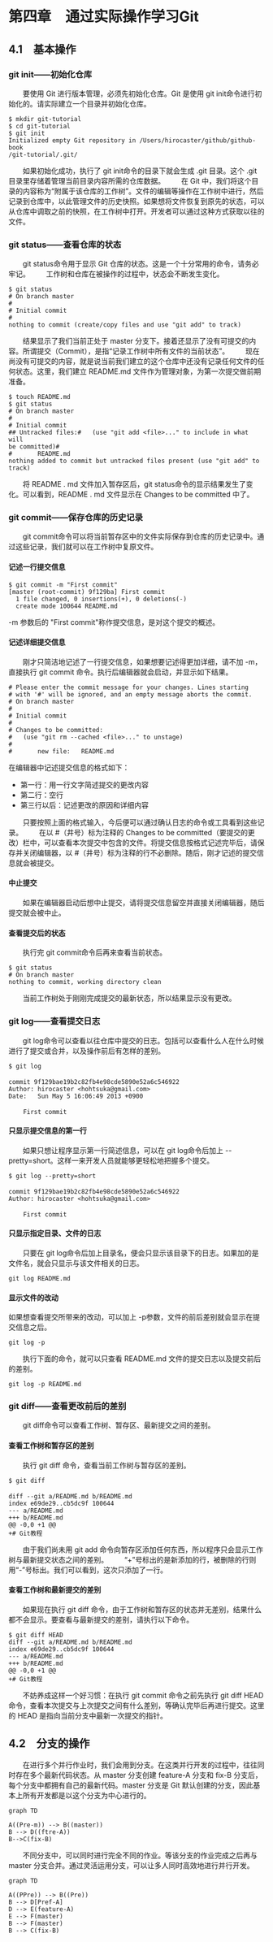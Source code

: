 # 第四章　通过实际操作学习Git

## 4.1　基本操作

### git init——初始化仓库

&emsp;&emsp;要使用 Git 进行版本管理，必须先初始化仓库。Git 是使用 git init命令进行初始化的。请实际建立一个目录并初始化仓库。

```shell
$ mkdir git-tutorial
$ cd git-tutorial
$ git init
Initialized empty Git repository in /Users/hirocaster/github/github-book
/git-tutorial/.git/
```

&emsp;&emsp;如果初始化成功，执行了 git init命令的目录下就会生成 .git 目录。这个 .git 目录里存储着管理当前目录内容所需的仓库数据。
&emsp;&emsp;在 Git 中，我们将这个目录的内容称为“附属于该仓库的工作树”。文件的编辑等操作在工作树中进行，然后记录到仓库中，以此管理文件的历史快照。如果想将文件恢复到原先的状态，可以从仓库中调取之前的快照，在工作树中打开。开发者可以通过这种方式获取以往的文件。

### git status——查看仓库的状态

&emsp;&emsp;git status命令用于显示 Git 仓库的状态。这是一个十分常用的命令，请务必牢记。
&emsp;&emsp;工作树和仓库在被操作的过程中，状态会不断发生变化。

```shell
$ git status
# On branch master
#
# Initial commit
#
nothing to commit (create/copy files and use "git add" to track)
```

&emsp;&emsp;结果显示了我们当前正处于 master 分支下。接着还显示了没有可提交的内容。所谓提交（Commit），是指“记录工作树中所有文件的当前状态”。
&emsp;&emsp;现在尚没有可提交的内容，就是说当前我们建立的这个仓库中还没有记录任何文件的任何状态。这里，我们建立 README.md 文件作为管理对象，为第一次提交做前期准备。

```shell
$ touch README.md
$ git status
# On branch master
#
# Initial commit
## Untracked files:#   (use "git add <file>..." to include in what will
be committed)#
#       README.md
nothing added to commit but untracked files present (use "git add" to track)
```

&emsp;&emsp;将 README . md 文件加入暂存区后，git status命令的显示结果发生了变化。可以看到，README . md 文件显示在 Changes to be committed 中了。

### git commit——保存仓库的历史记录

&emsp;&emsp;git commit命令可以将当前暂存区中的文件实际保存到仓库的历史记录中。通过这些记录，我们就可以在工作树中复原文件。

#### 记述一行提交信息

```shell
$ git commit -m "First commit"
[master (root-commit) 9f129ba] First commit
  1 file changed, 0 insertions(+), 0 deletions(-)
  create mode 100644 README.md
```

-m 参数后的 "First commit"称作提交信息，是对这个提交的概述。

#### 记述详细提交信息

&emsp;&emsp;刚才只简洁地记述了一行提交信息，如果想要记述得更加详细，请不加 -m，直接执行 git commit 命令。执行后编辑器就会启动，并显示如下结果。

```shell
# Please enter the commit message for your changes. Lines starting
# with '#' will be ignored, and an empty message aborts the commit.
# On branch master
#
# Initial commit
#
# Changes to be committed:
#   (use "git rm --cached <file>..." to unstage)
#
#       new file:   README.md
```

在编辑器中记述提交信息的格式如下：

+ 第一行：用一行文字简述提交的更改内容
+ 第二行：空行
+ 第三行以后：记述更改的原因和详细内容

&emsp;&emsp;只要按照上面的格式输入，今后便可以通过确认日志的命令或工具看到这些记录。
&emsp;&emsp;在以 #（井号）标为注释的 Changes to be committed（要提交的更改）栏中，可以查看本次提交中包含的文件。将提交信息按格式记述完毕后，请保存并关闭编辑器，以 #（井号）标为注释的行不必删除。随后，刚才记述的提交信息就会被提交。

#### 中止提交

&emsp;&emsp;如果在编辑器启动后想中止提交，请将提交信息留空并直接关闭编辑器，随后提交就会被中止。

#### 查看提交后的状态

&emsp;&emsp;执行完 git commit命令后再来查看当前状态。

```shell
$ git status
# On branch master
nothing to commit, working directory clean
```

&emsp;&emsp;当前工作树处于刚刚完成提交的最新状态，所以结果显示没有更改。

### git log——查看提交日志

&emsp;&emsp;git log命令可以查看以往仓库中提交的日志。包括可以查看什么人在什么时候进行了提交或合并，以及操作前后有怎样的差别。

```shell
$ git log
    　
commit 9f129bae19b2c82fb4e98cde5890e52a6c546922
Author: hirocaster <hohtsuka@gmail.com>
Date:   Sun May 5 16:06:49 2013 +0900
    　
    First commit
```

#### 只显示提交信息的第一行

&emsp;&emsp;如果只想让程序显示第一行简述信息，可以在 git log命令后加上 --pretty=short。这样一来开发人员就能够更轻松地把握多个提交。

```shell
$ git log --pretty=short
        　
commit 9f129bae19b2c82fb4e98cde5890e52a6c546922
Author: hirocaster <hohtsuka@gmail.com>
        　
    First commit
```

#### 只显示指定目录、文件的日志

&emsp;&emsp;只要在 git log命令后加上目录名，便会只显示该目录下的日志。如果加的是文件名，就会只显示与该文件相关的日志。

```shell
git log README.md
```

#### 显示文件的改动

如果想查看提交所带来的改动，可以加上 -p参数，文件的前后差别就会显示在提交信息之后。

```shell
git log -p
```

&emsp;&emsp;执行下面的命令，就可以只查看 README.md 文件的提交日志以及提交前后的差别。

```shell
git log -p README.md
```

### git diff——查看更改前后的差别

&emsp;&emsp;git diff命令可以查看工作树、暂存区、最新提交之间的差别。

#### 查看工作树和暂存区的差别

&emsp;&emsp;执行 git diff 命令，查看当前工作树与暂存区的差别。

```shell
$ git diff
        　
diff --git a/README.md b/README.md
index e69de29..cb5dc9f 100644
--- a/README.md
+++ b/README.md
@@ -0,0 +1 @@
+# Git教程
```

&emsp;&emsp;由于我们尚未用 git add 命令向暂存区添加任何东西，所以程序只会显示工作树与最新提交状态之间的差别。
&emsp;&emsp;“+”号标出的是新添加的行，被删除的行则用“-”号标出。我们可以看到，这次只添加了一行。

#### 查看工作树和最新提交的差别

&emsp;&emsp;如果现在执行 git diff 命令，由于工作树和暂存区的状态并无差别，结果什么都不会显示。要查看与最新提交的差别，请执行以下命令。

```shell
$ git diff HEAD
diff --git a/README.md b/README.md
index e69de29..cb5dc9f 100644
--- a/README.md
+++ b/README.md
@@ -0,0 +1 @@
+# Git教程
```

&emsp;&emsp;不妨养成这样一个好习惯：在执行 git commit 命令之前先执行 git diff HEAD 命令，查看本次提交与上次提交之间有什么差别，等确认完毕后再进行提交。这里的 HEAD 是指向当前分支中最新一次提交的指针。

## 4.2　分支的操作

&emsp;&emsp;在进行多个并行作业时，我们会用到分支。在这类并行开发的过程中，往往同时存在多个最新代码状态。从 master 分支创建 feature-A 分支和 fix-B 分支后，每个分支中都拥有自己的最新代码。master 分支是 Git 默认创建的分支，因此基本上所有开发都是以这个分支为中心进行的。

```mermaid
graph TD

A((Pre-m)) --> B((master))
B --> D((ftre-A))
B-->C(fix-B)
```

&emsp;&emsp;不同分支中，可以同时进行完全不同的作业。等该分支的作业完成之后再与 master 分支合并。通过灵活运用分支，可以让多人同时高效地进行并行开发。

```mermaid
graph TD

A((PPre)) --> B((Pre))
B --> D[Pref-A]
D --> E(feature-A)
E --> F(master)
B --> F(master)
B --> C(fix-B)
```























